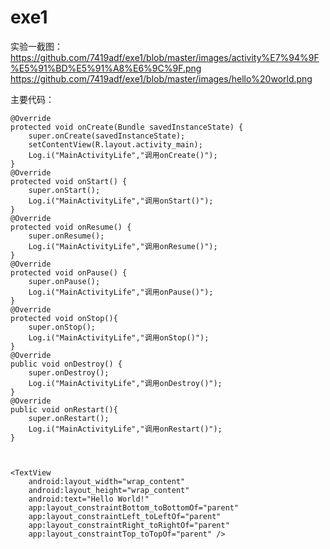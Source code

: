 # exe1
实验一截图：
https://github.com/7419adf/exe1/blob/master/images/activity%E7%94%9F%E5%91%BD%E5%91%A8%E6%9C%9F.png
https://github.com/7419adf/exe1/blob/master/images/hello%20world.png

主要代码：

    @Override
    protected void onCreate(Bundle savedInstanceState) {
        super.onCreate(savedInstanceState);
        setContentView(R.layout.activity_main);
        Log.i("MainActivityLife","调用onCreate()");
    }
    @Override
    protected void onStart() {
        super.onStart();
        Log.i("MainActivityLife","调用onStart()");
    }
    @Override
    protected void onResume() {
        super.onResume();
        Log.i("MainActivityLife","调用onResume()");
    }
    @Override
    protected void onPause() {
        super.onPause();
        Log.i("MainActivityLife","调用onPause()");
    }
    @Override
    protected void onStop(){
        super.onStop();
        Log.i("MainActivityLife","调用onStop()");
    }
    @Override
    public void onDestroy() {
        super.onDestroy();
        Log.i("MainActivityLife","调用onDestroy()");
    }
    @Override
    public void onRestart(){
        super.onRestart();
        Log.i("MainActivityLife","调用onRestart()");
    }



    <TextView
        android:layout_width="wrap_content"
        android:layout_height="wrap_content"
        android:text="Hello World!"
        app:layout_constraintBottom_toBottomOf="parent"
        app:layout_constraintLeft_toLeftOf="parent"
        app:layout_constraintRight_toRightOf="parent"
        app:layout_constraintTop_toTopOf="parent" />



